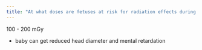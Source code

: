 ```yaml
---
title: "At what doses are fetuses at risk for radiation effects during 8 - 15 weeks"
---
```

100 - 200 mGy
- baby can get reduced head diameter and mental retardation

